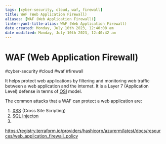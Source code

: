```yaml
---
tags: [cyber-security, cloud, waf, firewall]
title: WAF (Web Application Firewall)
aliases: [WAF (Web Application Firewall)]
linter-yaml-title-alias: WAF (Web Application Firewall)
date created: Monday, July 10th 2023, 12:40:08 am
date modified: Monday, July 10th 2023, 12:40:42 am
---
```

# WAF (Web Application Firewall)
#cyber-security #cloud #waf #firewall 

It helps protect web applications by filtering and monitoring web traffic between a web application and the internet. It is a Layer 7 (Application Level) defense in terms of [OSI](Networking/OSI.md) model. 

The common attacks that a WAF can protect a web application are:
1. [XSS](XSS) (Cross Site Scripting)
2. [SQL Injecton](SQL%20Injecton)
3. 



https://registry.terraform.io/providers/hashicorp/azurerm/latest/docs/resources/web_application_firewall_policy